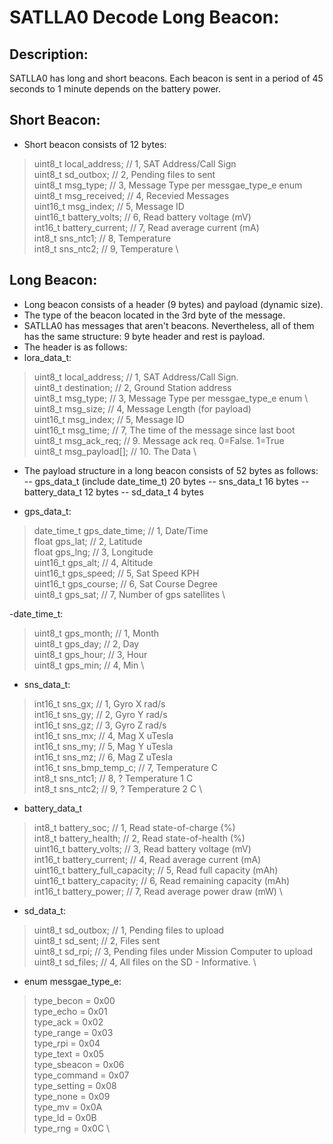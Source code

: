 # SATLLA0 Decode Long Beacon:

## Description:
SATLLA0 has long and short beacons. Each beacon is sent in a period of 45 seconds to 1 minute depends on the battery power.

## Short Beacon:
- Short beacon consists of 12  bytes:
> uint8_t local_address;   // 1, SAT Address/Call Sign \
> uint8_t sd_outbox;       // 2, Pending files to sent \
> uint8_t msg_type;        // 3, Message Type per messgae_type_e enum \
> uint8_t msg_received;    // 4, Recevied Messages \
> uint16_t msg_index;      // 5, Message ID \
> uint16_t battery_volts;  // 6, Read battery voltage (mV) \
> int16_t battery_current; // 7, Read average current (mA) \
> int8_t sns_ntc1;         // 8, Temperature \
> int8_t sns_ntc2;         // 9, Temperature \

## Long Beacon:
- Long beacon consists of a header (9 bytes) and payload (dynamic size).
- The type of the beacon located in the 3rd byte of the message.
- SATLLA0 has messages that aren't beacons. Nevertheless, all of them has the same structure: 9 byte header and rest is payload.
- The header is as follows:
- lora_data_t:
> uint8_t local_address; // 1, SAT Address/Call Sign. \
> uint8_t destination;   // 2, Ground Station address \
> uint8_t msg_type;      // 3, Message Type per messgae_type_e enum \ 
> uint8_t msg_size;      // 4, Message Length (for payload) \
> uint16_t msg_index;    // 5, Message ID \
> uint16_t msg_time;     // 7, The time of the message since last boot \
> uint8_t msg_ack_req;   // 9. Message ack req. 0=False. 1=True \
> uint8_t msg_payload[]; // 10. The Data \

- The payload structure in a long beacon consists of 52 bytes as follows:
-- gps_data_t (include date_time_t) 20 bytes
-- sns_data_t 16 bytes
-- battery_data_t 12 bytes
-- sd_data_t 4 bytes

- gps_data_t:
> date_time_t gps_date_time; // 1, Date/Time \
> float gps_lat;        // 2, Latitude \
> float gps_lng;        // 3, Longitude \
> uint16_t gps_alt;     // 4, Altitude \
> uint16_t gps_speed;   // 5, Sat Speed KPH \
> uint16_t gps_course;  // 6, Sat Course Degree \
> uint8_t gps_sat;      // 7, Number of gps satellites \

-date_time_t:
> uint8_t gps_month; // 1, Month \
> uint8_t gps_day;   // 2, Day \
> uint8_t gps_hour;  // 3, Hour \
> uint8_t gps_min;   // 4, Min \

- sns_data_t:
> int16_t sns_gx;         // 1, Gyro X rad/s \
> int16_t sns_gy;         // 2, Gyro Y rad/s \
> int16_t sns_gz;         // 3, Gyro Z rad/s \
> int16_t sns_mx;         // 4, Mag X uTesla \
> int16_t sns_my;         // 5, Mag Y uTesla \
> int16_t sns_mz;         // 6, Mag Z uTesla \
> int16_t sns_bmp_temp_c; // 7, Temperature C \
> int8_t sns_ntc1;        // 8, ? Temperature 1 C \
> int8_t sns_ntc2;        // 9, ? Temperature 2 C \

- battery_data_t
> int8_t battery_soc;             // 1, Read state-of-charge (%) \
> int8_t battery_health;          // 2, Read state-of-health (%) \
> uint16_t battery_volts;         // 3, Read battery voltage (mV) \
> int16_t battery_current;        // 4, Read average current (mA) \
> uint16_t battery_full_capacity; // 5, Read full capacity (mAh) \
> uint16_t battery_capacity;      // 6, Read remaining capacity (mAh) \
> int16_t battery_power;          // 7, Read average power draw (mW) \

- sd_data_t:
> uint8_t sd_outbox; // 1, Pending files to upload \
> uint8_t sd_sent;   // 2, Files sent \
> uint8_t sd_rpi;    // 3, Pending files under Mission Computer to upload \
> uint8_t sd_files;  // 4, All files on the SD - Informative. \

- enum messgae_type_e:
> type_becon = 0x00 \
> type_echo = 0x01 \
> type_ack = 0x02 \
> type_range = 0x03 \
> type_rpi = 0x04 \
> type_text = 0x05 \
> type_sbeacon = 0x06 \
> type_command = 0x07 \
> type_setting = 0x08 \
> type_none = 0x09 \
> type_mv = 0x0A \
> type_ld = 0x0B \
> type_rng = 0x0C \